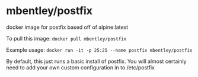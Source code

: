 # mbentley/postfix

docker image for postfix
based off of alpine:latest

To pull this image:
`docker pull mbentley/postfix`

Example usage:
`docker run -it -p 25:25 --name postfix mbentley/postfix`

By default, this just runs a basic install of postfix.  You will almost certainly need to add your own custom configuration in to /etc/postfix
